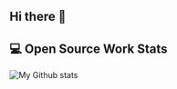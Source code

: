 ## Hi there 👋

## 💻 Open Source Work Stats

![My Github stats](https://github-readme-stats.vercel.app/api?username=caicai0402&show_icons=true)

<!--
**caicai0402/caicai0402** is a ✨ _special_ ✨ repository because its `README.md` (this file) appears on your GitHub profile.

Here are some ideas to get you started:

- 🔭 I’m currently working on ...
- 🌱 I’m currently learning ...
- 👯 I’m looking to collaborate on ...
- 🤔 I’m looking for help with ...
- 💬 Ask me about ...
- 📫 How to reach me: ...
- 😄 Pronouns: ...
- ⚡ Fun fact: ...
-->
